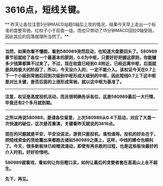 3616点，短线关键。
====



** 昨天让各位注意5分钟MACD站稳0轴后上攻的情况，结果今天早上走出一个标准的盘整背驰，红柱子小于前面一组，而也只带动了15分钟MACD回拉0轴受阻，因此其后的回落就理所当然了。**

** **

**当然，如果你看不懂图，看到580989突然启动，也知道大盘要回头了。580989春节前就给了各位一个最基本的原则，0.6为中枢，只要好好把握这原则，你能赚多少钱算都算不过来了。不过，现在收盘已经到0.8附近，已经远离中枢，后面就是风险极大的阶段了，所以，今天没介入的，一定不能介入。该权证今天在0.7上下一个小级别背驰后回到次级别中枢形成大级别的中枢，因此短线0.7上下这中枢是对比关键，是否后面的上涨形成背驰，就以这中枢为基准了。**

** **

**注意，权证是高度投机活动，而且很明确告诉各位，这是580989最后一大行情，毕竟还有2个多月就到期。**

** **

**之所以再说580989，是请各位留意，上次580989从0.4下启动，对应了大盘一次快速的破位，这次是否重演，关键看昨天就说的3616点。**

**现在的问题就是平安，平安没说法，游资只能投机，谁怕谁呀。投机的好处在于，把短线资金的货给震出来都跑去诸如580989之类上，这样，中线的建仓也顺利了。今天，很多新板块已经暗流涌动，即使有再杀跌的过程，也是这些板块最好的介入时机，好好珍惜吧。**

**580989就看戏，看如何让你目瞪口呆，如何让最后的贪婪者套在高高山上永不超生。**

**先下，再见。**
